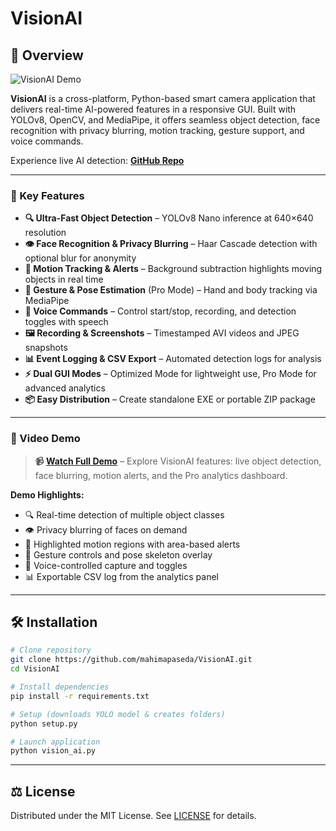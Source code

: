 # VisionAI

## 🌟 Overview

![VisionAI Demo](./video.gif)

**VisionAI** is a cross-platform, Python-based smart camera application that delivers real-time AI-powered features in a responsive GUI. Built with YOLOv8, OpenCV, and MediaPipe, it offers seamless object detection, face recognition with privacy blurring, motion tracking, gesture support, and voice commands.

Experience live AI detection: **[GitHub Repo](https://github.com/mahimapaseda/VisionAI)**

---

### 🎯 Key Features

- **🔍 Ultra-Fast Object Detection** – YOLOv8 Nano inference at 640×640 resolution
- **👁️ Face Recognition & Privacy Blurring** – Haar Cascade detection with optional blur for anonymity
- **🏃 Motion Tracking & Alerts** – Background subtraction highlights moving objects in real time
- **🤚 Gesture & Pose Estimation** (Pro Mode) – Hand and body tracking via MediaPipe
- **🎤 Voice Commands** – Control start/stop, recording, and detection toggles with speech
- **🖼️ Recording & Screenshots** – Timestamped AVI videos and JPEG snapshots
- **📊 Event Logging & CSV Export** – Automated detection logs for analysis
- **⚡ Dual GUI Modes** – Optimized Mode for lightweight use, Pro Mode for advanced analytics
- **📦 Easy Distribution** – Create standalone EXE or portable ZIP package

---

### 🎥 Video Demo

> **📹 [Watch Full Demo](./video.gif)** – Explore VisionAI features: live object detection, face blurring, motion alerts, and the Pro analytics dashboard.

**Demo Highlights:**

- 🔍 Real-time detection of multiple object classes
- 👁️ Privacy blurring of faces on demand
- 🏃 Highlighted motion regions with area-based alerts
- 🤚 Gesture controls and pose skeleton overlay
- 🎤 Voice-controlled capture and toggles
- 📊 Exportable CSV log from the analytics panel

---

## 🛠️ Installation
```bash
# Clone repository
git clone https://github.com/mahimapaseda/VisionAI.git
cd VisionAI

# Install dependencies
pip install -r requirements.txt

# Setup (downloads YOLO model & creates folders)
python setup.py

# Launch application
python vision_ai.py
```

---

## ⚖️ License
Distributed under the MIT License. See [LICENSE](LICENSE) for details.
